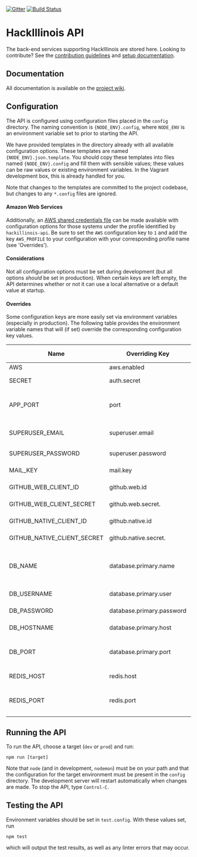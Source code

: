 [![Gitter](https://badges.gitter.im/Join%20Chat.svg)](https://gitter.im/HackIllinois/api?utm_source=badge&utm_medium=badge)
[![Build Status](https://travis-ci.org/HackIllinois/api.svg?branch=staging)](https://travis-ci.org/HackIllinois/api)

# HackIllinois API

The back-end services supporting HackIllinois are stored here. Looking to
contribute? See the [contribution guidelines](/CONTRIBUTING.md) and [setup documentation](/SETUP.md).

## Documentation

All documentation is available on the [project wiki](https://github.com/HackIllinois/api/wiki).

## Configuration

The API is configured using configuration files placed in the `config` directory. The
naming convention is `{NODE_ENV}.config`, where `NODE_ENV` is an environment variable
set to prior to starting the API.

We have provided templates in the directory already with all available configuration options.
These templates are named `{NODE_ENV}.json.template`. You should copy these templates into
files named `{NODE_ENV}.config` and fill them with sensible values; these values can be raw
values or existing environment variables. In the Vagrant development box, this
is already handled for you.

Note that changes to the templates are committed to the project codebase, but
changes to any `*.config` files are ignored.

#### Amazon Web Services

Additionally, an [AWS shared credentials file](http://docs.aws.amazon.com/AWSJavaScriptSDK/guide/node-configuring.html)
can be made available with configuration options for those systems under the profile
identified by `hackillinois-api`. Be sure to set the `AWS` configuration key to `1` and
add the key `AWS_PROFILE` to your configuration with your corresponding profile name (see 'Overrides').

#### Considerations

Not all configuration options must be set during development (but all options _should_
be set in production). When certain keys are left empty, the API determines whether
or not it can use a local alternative or a default value at startup.

#### Overrides

Some configuration keys are more easily set via environment variables (especially in production). The
following table provides the environment variable names that will (if set) override the corresponding
configuration key values.

| Name | Overriding Key | Possible Values |
| ---- | --- | --------------- |
| AWS | aws.enabled |0 or 1 |
| SECRET | auth.secret | Any string |
| APP_PORT | port | Any valid port number |
| SUPERUSER_EMAIL | superuser.email | Any valid email |
| SUPERUSER_PASSWORD | superuser.password | Any string |
| MAIL_KEY | mail.key | Any string |
| GITHUB_WEB_CLIENT_ID | github.web.id | Any string |
| GITHUB_WEB_CLIENT_SECRET | github.web.secret. | Any string |
| GITHUB_NATIVE_CLIENT_ID | github.native.id | Any string |
| GITHUB_NATIVE_CLIENT_SECRET | github.native.secret. | Any string |
| DB_NAME | database.primary.name | Any valid MySQL schema name |
| DB_USERNAME | database.primary.user | Any string |
| DB_PASSWORD | database.primary.password | Any string |
| DB_HOSTNAME | database.primary.host | Any valid URI |
| DB_PORT | database.primary.port | Any valid port number |
| REDIS_HOST | redis.host | IP address |
| REDIS_PORT | redis.port | Any valid port number |

## Running the API

To run the API, choose a target (`dev` or `prod`) and run:
```
npm run [target]
```

Note that `node` (and in development, `nodemon`) must be on your path and that the configuration
for the target environment must be present in the `config` directory. The development server will
restart automatically when changes are made. To stop the API, type `Control-C`.

## Testing the API

Environment variables should be set in `test.config`. With these values set, run

``` shell
npm test
```

which will output the test results, as well as any linter errors that may occur.
